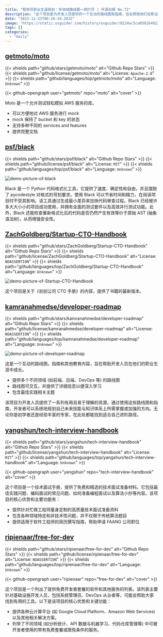 ```yaml
---
title: "程序员职业生涯规划：多领域路线图一网打尽 | 开源日报 No.72"
description: "这个项目是为开发人员提供的一个互动的路线图和指南，旨在帮助他们在职业生涯中不断成长。它提供了多个不同领域的路线图，如前端、后端、DevOps 等，这些路线图是可交互的，提供了详细的信息，方便深入学习。此外，它还涵盖了最佳实践的相关主题。不论你是初学者还是经验丰富的专家，这个项目都为你提供了一系列有用且易于理解的资源，帮助你规划自己的技能和知识体系的发展方向。"
date: "2023-11-23T06:10:19.203Z"
image: "https://static.osguider.com/history/osguider/0224ac5ca050164922d2069b1f77e9b1.png"
tags: []
categories:
  - "daily"
---
```


## [getmoto/moto](https://github.com/getmoto/moto)

{{< shields path="github/stars/getmoto/moto" alt="Github Repo Stars" >}} {{< shields path="github/license/getmoto/moto" alt="License: `Apache-2.0`" >}} {{< shields path="github/languages/top/getmoto/moto" alt="Language: `Unknown`" >}}

{{< github-opengraph user="getmoto" repo="moto" alt="cover" >}}

Moto 是一个允许测试轻松模拟 AWS 服务的库。

- 可以方便地对 AWS 服务进行 mock
- mock 保持了 bucket 和 key 的状态
- 支持多种不同的 services and features
- 提供完整文档

## [psf/black](https://github.com/psf/black)

{{< shields path="github/stars/psf/black" alt="Github Repo Stars" >}} {{< shields path="github/license/psf/black" alt="License: `MIT`" >}} {{< shields path="github/languages/top/psf/black" alt="Language: `Unknown`" >}}

![demo-picture-of-black](https://static.osguider.com/history/osguider/8b032393dac42793f0b15605d9126f06.png)

Black 是一个 Python 代码格式化工具，它提供了速度、确定性和自由，并且摆脱了 pycodestyle 对格式的苛刻要求。使用 Black 可以节省时间和精力，在阅读项目时不受其影响。该工具通过生成最小差异来加快代码审查过程。Black 已经被许多大大小小的项目成功使用，并拥有全面的测试套件以及高效并行测试功能。此外，Black 还能检查重新格式化后的代码是否仍然产生有效等价于原始 AST (抽象语法树)，从而增强安全性。

## [ZachGoldberg/Startup-CTO-Handbook](https://github.com/ZachGoldberg/Startup-CTO-Handbook)

{{< shields path="github/stars/ZachGoldberg/Startup-CTO-Handbook" alt="Github Repo Stars" >}} {{< shields path="github/license/ZachGoldberg/Startup-CTO-Handbook" alt="License: `NOASSERTION`" >}} {{< shields path="github/languages/top/ZachGoldberg/Startup-CTO-Handbook" alt="Language: `Unknown`" >}}

![demo-picture-of-Startup-CTO-Handbook](https://static.osguider.com/history/2023/c856895eef26eec0003a1ed9a6ad269d.png)

这个项目是关于《初创公司 CTO 手册》的内容，提供了书籍的最新版本。

## [kamranahmedse/developer-roadmap](https://github.com/kamranahmedse/developer-roadmap)

{{< shields path="github/stars/kamranahmedse/developer-roadmap" alt="Github Repo Stars" >}} {{< shields path="github/license/kamranahmedse/developer-roadmap" alt="License: `NOASSERTION`" >}} {{< shields path="github/languages/top/kamranahmedse/developer-roadmap" alt="Language: `Unknown`" >}}

![demo-picture-of-developer-roadmap](https://static.osguider.com/history/2023/df0fa4818817e7d2b9acbfd82db089a8.png)

这是一个互动的路线图，指南和其他教育内容，旨在帮助开发人员在他们的职业生涯中成长。

- 提供多个不同领域 (如前端、后端、DevOps 等) 的路线图
- 路线图可交互，并提供了详细信息以便深入学习
- 包含最佳实践相关主题

该项目为开发人员提供了一系列有用且易于理解的资源。通过使用这些路线图和指南，开发者可以系统地规划自己未来技能与知识体系上所需掌握或加强的方向。无论你是初学者还是经验丰富的专家，在此处都能找到适合自己进阶路径。

## [yangshun/tech-interview-handbook](https://github.com/yangshun/tech-interview-handbook)

{{< shields path="github/stars/yangshun/tech-interview-handbook" alt="Github Repo Stars" >}} {{< shields path="github/license/yangshun/tech-interview-handbook" alt="License: `MIT`" >}} {{< shields path="github/languages/top/yangshun/tech-interview-handbook" alt="Language: `Unknown`" >}}

{{< github-opengraph user="yangshun" repo="tech-interview-handbook" alt="cover" >}}

这个项目是一个技术面试手册，提供了免费和精选的技术面试准备材料。它包括最佳实践问题、编码面试的常见问题、如何准备编程面试以及算法小抄等内容。该项目的核心优势和主要功能有：

- 提供针对忙碌工程师量身定制的高质量技术面试准备资料
- 包含各种领域特定和非技术性问题，并不仅限于传统算法题目
- 提供适用于软件工程师的简历撰写指南，帮助申请 FAANG 公司职位

## [ripienaar/free-for-dev](https://github.com/ripienaar/free-for-dev)

{{< shields path="github/stars/ripienaar/free-for-dev" alt="Github Repo Stars" >}} {{< shields path="github/license/ripienaar/free-for-dev" alt="License: `NOASSERTION`" >}} {{< shields path="github/languages/top/ripienaar/free-for-dev" alt="Language: `Unknown`" >}}

{{< github-opengraph user="ripienaar" repo="free-for-dev" alt="cover" >}}

这个项目是一个列出了提供免费开发者套餐的软件和其他服务的列表。该列表主要针对基础设施开发人员，包括系统管理员、DevOps 从业者等，可能会帮助大家找到有用的工具。以下是该项目的核心优势和关键功能：

- 提供各种云计算平台 (如 Google Cloud Platform、Amazon Web Services) 以及其他相关解决方案。
- 列举了不同领域 (如分析统计、API 数据与机器学习、代码仓库管理等) 中可被开发者使用的带有免费套餐或限免条件的服务。
